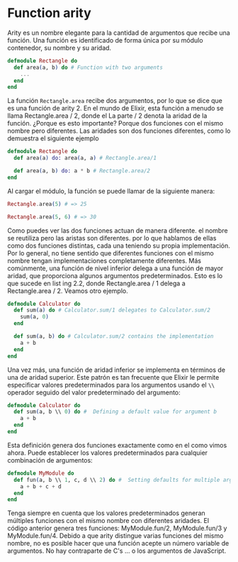 # Function arity

Arity es un nombre elegante para la cantidad de argumentos que recibe una función. Una función es
identificado de forma única por su módulo contenedor, su nombre y su aridad. 


```elixir
defmodule Rectangle do
  def area(a, b) do # Function with two arguments
    ...
  end
end
```

La función `Rectangle.area` recibe dos argumentos,  por lo que se dice que es una función de
arity 2. En el mundo de Elixir, esta función a menudo se llama Rectangle.area / 2, donde el
La parte / 2 denota la aridad de la función.
¿Porque es esto importante? Porque dos funciones con el mismo nombre pero diferentes.
Las aridades son dos funciones diferentes, como lo demuestra el siguiente ejemplo

```elixir
defmodule Rectangle do
  def area(a) do: area(a, a) # Rectangle.area/1

  def area(a, b) do: a * b # Rectangle.area/2
end
```

Al cargar el módulo, la función se puede llamar de la siguiente manera:

```elixir
Rectangle.area(5) # => 25

Rectangle.area(5, 6) # => 30
```

Como puedes ver las dos funciones actuan de manera diferente. el nombre se reutiliza pero las aristas son diferentes.
por lo que hablamos de ellas como dos funciones distintas, cada una
teniendo su propia implementación.
Por lo general, no tiene sentido que diferentes funciones con el mismo nombre tengan implementaciones completamente diferentes. Más comúnmente, una función de nivel inferior delega a
una función de mayor aridad, que proporciona algunos argumentos predeterminados. Esto es lo que sucede en list ing 2.2, donde Rectangle.area / 1 delega a Rectangle.area / 2.
Veamos otro ejemplo.

```elixir
defmodule Calculator do
  def sum(a) do # Calculator.sum/1 delegates to Calculator.sum/2
    sum(a, 0)
  end

  def sum(a, b) do # Calculator.sum/2 contains the implementation
    a + b
  end
end
```

Una vez más, una función de aridad inferior se implementa en términos de una de aridad superior. Este patrón es tan frecuente que Elixir le permite especificar valores predeterminados para los argumentos usando el
`\\` operador seguido del valor predeterminado del argumento:

```elixir
defmodule Calculator do
  def sum(a, b \\ 0) do #  Defining a default value for argument b
    a + b
  end
end
```


Esta definición genera dos funciones exactamente como en el como vimos ahora.
Puede establecer los valores predeterminados para cualquier combinación de argumentos:

```elixir
defmodule MyModule do
  def fun(a, b \\ 1, c, d \\ 2) do #  Setting defaults for multiple arguments
    a + b + c + d
  end
end
```

Tenga siempre en cuenta que los valores predeterminados generan múltiples funciones con el mismo nombre
con diferentes aridades. El código anterior genera tres funciones: MyModule.fun/2,
MyModule.fun/3 y MyModule.fun/4.
Debido a que arity distingue varias funciones del mismo nombre, no es posible
hacer que una función acepte un número variable de argumentos. No hay contraparte de C's ...
o los argumentos de JavaScript.
